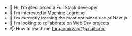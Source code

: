 - 👋 Hi, I’m @eclipssed a Full Stack developer
- 👀 I’m interested in Machine Learning
- 🌱 I’m currently learning the most optimized use of Next.js
- 💞️ I’m looking to collaborate on Web Dev projects
- 📫 How to reach me furqanmirzaig@gmail.com

<!---
eclipssed/eclipssed is a ✨ special ✨ repository because its `README.md` (this file) appears on your GitHub profile.
You can click the Preview link to take a look at your changes.
--->
